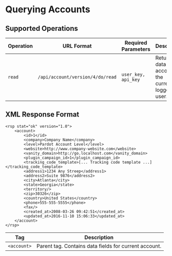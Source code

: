 
# Querying Accounts


## Supported Operations<a name="71862-supported-operations" id="supported-operations"></a>

| **Operation** | **URL Format**                             | **Required Parameters** | **Description**  |
| ------------- | ------------------------------------------ | ----------------------- | -----------------|
| `read` | `/api/account/version/4/do/read` | `user_key, api_key` | Returns the data for the account of the currently logged in user. |


## XML Response Format

```
<rsp stat="ok" version="1.0">
    <account>
        <id>1</id>
        <company>Company Name</company>
        <level>Pardot Account Level</level>
        <website>http://www.company-website.com</website>
        <vanity_domain>http://go.localhost.com</vanity_domain>
        <plugin_campaign_id>1</plugin_campaign_id>
        <tracking_code_template>[... Tracking code template ...]</tracking_code_template>
        <address1>1234 Any Streep</address1>
        <address2>Suite 9876</address2>
        <city>Atlanta</city>
        <state>Georgia</state>
        <territory/>
        <zip>30326</zip>
        <country>United States</country>
        <phone>555-555-5555</phone>
        <fax/>
        <created_at>2008-03-26 09:42:51</created_at>
        <updated_at>2016-11-10 15:06:33</updated_at>
    </account>
</rsp>
```

| **Tag** | **Description** |
| ------- | --------------- |
| `<account>` | Parent tag. Contains data fields for current account.|
